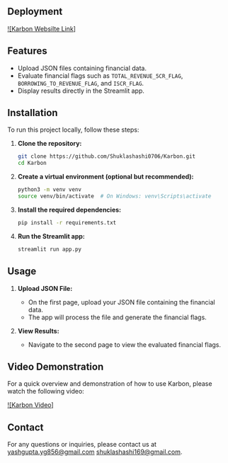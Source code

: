 ## Deployment
[![Karbon Websilte Link]](https://shuklashashi0706-karbon-frontendapp-z6mzll.streamlit.app/)

## Features

- Upload JSON files containing financial data.
- Evaluate financial flags such as `TOTAL_REVENUE_5CR_FLAG`, `BORROWING_TO_REVENUE_FLAG`, and `ISCR_FLAG`.
- Display results directly in the Streamlit app.

## Installation

To run this project locally, follow these steps:

1. **Clone the repository:**

    ```bash
    git clone https://github.com/Shuklashashi0706/Karbon.git
    cd Karbon
    ```

2. **Create a virtual environment (optional but recommended):**

    ```bash
    python3 -m venv venv
    source venv/bin/activate  # On Windows: venv\Scripts\activate
    ```

3. **Install the required dependencies:**

    ```bash
    pip install -r requirements.txt
    ```

4. **Run the Streamlit app:**

    ```bash
    streamlit run app.py
    ```

## Usage

1. **Upload JSON File:**
   - On the first page, upload your JSON file containing the financial data.
   - The app will process the file and generate the financial flags.

2. **View Results:**
   - Navigate to the second page to view the evaluated financial flags.

## Video Demonstration

For a quick overview and demonstration of how to use Karbon, please watch the following video:

[![Karbon Video]]([https://www.youtube.com/watch?v=YourVideoID](https://www.loom.com/share/c351557fa3fb455ba7cba7ee4bed78a6?sid=3c8b133b-6734-4339-a84b-5c2ac308cde1))


## Contact

For any questions or inquiries, please contact us at [yashgupta.yg856@gmail.com](mailto:yashgupta.yg856@gmail.com) [shuklashashi169@gmail.com](mailto:shuklashashi169@gmail.com).
